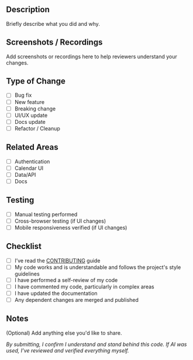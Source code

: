 <!--
Thanks for contributing to analog.now!
Please follow the template below.
Keep it clear and concise. Remove any section that doesn’t apply.
-->

## Description

Briefly describe what you did and why.

## Screenshots / Recordings

Add screenshots or recordings here to help reviewers understand your changes.

## Type of Change

- [ ] Bug fix
- [ ] New feature
- [ ] Breaking change
- [ ] UI/UX update
- [ ] Docs update
- [ ] Refactor / Cleanup

## Related Areas

- [ ] Authentication
- [ ] Calendar UI
- [ ] Data/API
- [ ] Docs

## Testing

- [ ] Manual testing performed
- [ ] Cross-browser testing (if UI changes)
- [ ] Mobile responsiveness verified (if UI changes)

## Checklist

- [ ] I’ve read the [CONTRIBUTING](../CONTRIBUTING.md) guide
- [ ] My code works and is understandable and follows the project's style guidelines
- [ ] I have performed a self-review of my code
- [ ] I have commented my code, particularly in complex areas
- [ ] I have updated the documentation
- [ ] Any dependent changes are merged and published

## Notes

(Optional) Add anything else you'd like to share.

_By submitting, I confirm I understand and stand behind this code. If AI was used, I’ve reviewed and verified everything myself._
